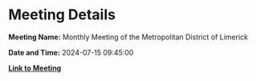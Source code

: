 # Meeting Details

**Meeting Name:** Monthly Meeting of the Metropolitan District of Limerick

**Date and Time:** 2024-07-15 09:45:00

**[Link to Meeting](https://www.limerick.ie/council/whats-on/monthly-meeting-of-the-metropolitan-district-of-limerick-14)**
